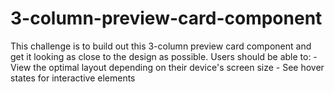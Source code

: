 # 3-column-preview-card-component
 This challenge is to build out this 3-column preview card component and get it looking as close to the design as possible. Users should be able to:  - View the optimal layout depending on their device's screen size - See hover states for interactive elements
